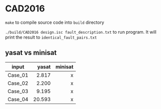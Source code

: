 # CAD2016

`make` to compile source code into `build` directory  

`./build/CAD2016 design.isc fault_description.txt` to run program. It will print the result to `identical_fault_pairs.txt`

## yasat vs minisat

| input   |  yasat |             minisat |
| ------- | -----: | ------------------: |
| Case_01 |  2.817 |                   x |
| Case_02 |  2.200 |                   x |
| Case_03 |  9.195 |                   x |
| Case_04 | 20.593 |                   x |
